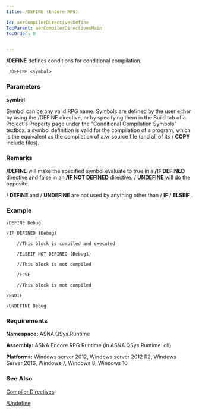 ```yaml
---
title: /DEFINE (Encore RPG)

Id: aerCompilerDirectivesDefine
TocParent: aerCompilerDirectivesMain
TocOrder: 0


---
```


**/DEFINE** defines conditions for conditional compilation. 

```
 /DEFINE <symbol>      
```

### Parameters

**symbol** 

Symbol can be any valid RPG name.  Symbols are defined by the user either by using the /DEFINE directive, or by specifying them in the Build tab of a
                        Project's Property page under the "Conditional Compilation Symbols" textbox. 
                        a symbol definition is valid for the compilation of a program, which is the equivalent as the compilation of a.vr source file (and all of its / **COPY**  include files).


### Remarks
**/DEFINE** will make the specified symbol evaluate to true in a **/IF DEFINED** directive and false in an **/IF NOT DEFINED** directive. / **UNDEFINE** will do the opposite. 

/ **DEFINE** and / **UNDEFINE** are not used by anything other than / **IF** / **ELSEIF** . 

### Example

```
/DEFINE Debug

/IF DEFINED (Debug)

    //This block is compiled and executed

    /ELSEIF NOT DEFINED (Debug1)								

    //This block is not compiled

    /ELSE

    //This block is not compiled

/ENDIF

/UNDEFINE Debug    
```
<div>

### Requirements
**Namespace:** ASNA.QSys.Runtime 

**Assembly:** ASNA Encore RPG Runtime (in ASNA.QSys.Runtime .dll) 

**Platforms:** Windows server 2012, Windows server 2012 R2, Windows Server 2016, Windows 7, Windows 8, Windows 10. 

### See Also
[Compiler Directives](ecrCompilerDirectivesMain.html) 

[/Undefine](ecrCompilerDirectivesUndefine.html) 
